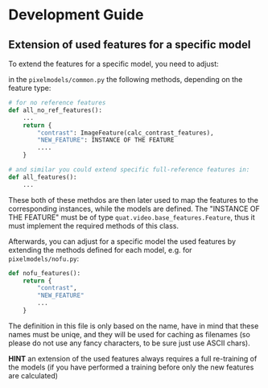 # Development Guide


## Extension of used features for a specific model

To extend the features for a specific model, you need to adjust:

in the `pixelmodels/common.py` the following methods, depending on the feature type:

```python
# for no reference features
def all_no_ref_features():
    ...
    return {
        "contrast": ImageFeature(calc_contrast_features),
        "NEW_FEATURE": INSTANCE OF THE FEATURE
        ....
    }

# and similar you could extend specific full-reference features in:
def all_features():
    ...

```


These both of these methdos are then later used to map the features to the corresponding instances, while the 
models are defined.
The "INSTANCE OF THE FEATURE" must be of type `quat.video.base_features.Feature`, thus it must implement the required methods of this class.

Afterwards, you can adjust for a specific model the used features by extending the methods defined for each model, e.g. for `pixelmodels/nofu.py`:

```python
def nofu_features():
    return {
        "contrast",
        "NEW_FEATURE"
        ...
    }
```

The definition in this file is only based on the name, have in mind that these names must be uniqe, and they will be used for caching as filenames (so please do not use any fancy characters, to be sure just use ASCII chars).

**HINT** an extension of the used features always requires a full re-training of the models (if you have performed a training before only the new features are calculated)

